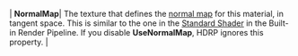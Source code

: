 | **NormalMap**| The texture that defines the [normal map](https://docs.unity3d.com/Manual/StandardShaderMaterialParameterNormalMap.html) for this material, in tangent space. This is similar to the one in the [Standard Shader](https://docs.unity3d.com/Manual/shader-StandardShader.html) in the Built-in Render Pipeline. If you disable **UseNormalMap**, HDRP ignores this property. |